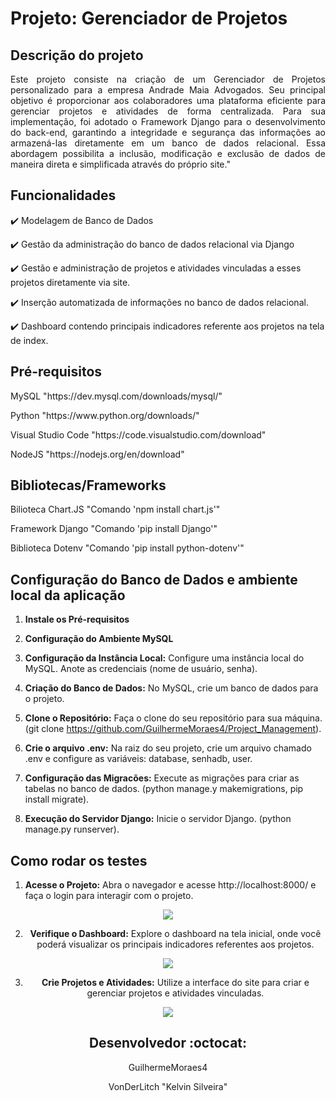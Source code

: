 <h1>Projeto: Gerenciador de Projetos

## Descrição do projeto 

<p align="justify">
 Este projeto consiste na criação de um Gerenciador de Projetos personalizado para a empresa Andrade Maia Advogados. Seu principal objetivo é proporcionar aos colaboradores uma plataforma eficiente para gerenciar projetos e atividades de forma centralizada. Para sua implementação, foi adotado o Framework Django para o desenvolvimento do back-end, garantindo a integridade e segurança das informações ao armazená-las diretamente em um banco de dados relacional. Essa abordagem possibilita a inclusão, modificação e exclusão de dados de maneira direta e simplificada através do próprio site."
</p>

## Funcionalidades

:heavy_check_mark: Modelagem de Banco de Dados

:heavy_check_mark: Gestão da administração do banco de dados relacional via Django

:heavy_check_mark: Gestão e administração de projetos e atividades vinculadas a esses projetos diretamente via site.

:heavy_check_mark: Inserção automatizada de informações no banco de dados relacional.

:heavy_check_mark: Dashboard contendo principais indicadores referente aos projetos na tela de index.


## Pré-requisitos

<dl>MySQL "https://dev.mysql.com/downloads/mysql/"</dl>
<dl>Python "https://www.python.org/downloads/"</dl>
<dl>Visual Studio Code "https://code.visualstudio.com/download"</dl>
<dl>NodeJS "https://nodejs.org/en/download"</dl>

## Bibliotecas/Frameworks

<dl>Bilioteca Chart.JS "Comando 'npm install chart.js'"</dl>
<dl>Framework Django "Comando 'pip install Django'"</dl>
<d1>Biblioteca Dotenv "Comando 'pip install python-dotenv'"</d1>

## Configuração do Banco de Dados e ambiente local da aplicação

1. **Instale os Pré-requisitos**

2. **Configuração do Ambiente MySQL**

3. **Configuração da Instância Local:** Configure uma instância local do MySQL. Anote as credenciais (nome de usuário, senha).

4. **Criação do Banco de Dados:** No MySQL, crie um banco de dados para o projeto.

5. **Clone o Repositório:** Faça o clone do seu repositório para sua máquina. 
    (git clone https://github.com/GuilhermeMoraes4/Project_Management).

6. **Crie o arquivo .env:** Na raiz do seu projeto, crie um arquivo chamado .env e configure as variáveis: database, senhadb, user.

7. **Configuração das Migracões:** Execute as migrações para criar as tabelas no banco de dados. 
    (python manage.y makemigrations, pip install migrate).

8. **Execução do Servidor Django:** Inicie o servidor Django. (python manage.py runserver).

## Como rodar os testes

1. **Acesse o Projeto:** Abra o navegador e acesse http://localhost:8000/  e faça o login para interagir com o projeto.

<div align="center">
<img src="https://github.com/GuilhermeMoraes4/Project_Management/blob/main/wiki_images/tela%20de%20login.jpg">


2. **Verifique o Dashboard:** Explore o dashboard na tela inicial, onde você poderá visualizar os principais indicadores referentes aos projetos.

<div align="center">
<img src="https://github.com/GuilhermeMoraes4/Project_Management/blob/main/wiki_images/Index_dashboard.jpg">

3. **Crie Projetos e Atividades:** Utilize a interface do site para criar e gerenciar projetos e atividades vinculadas.

<div align="center">
<img src="https://github.com/GuilhermeMoraes4/Project_Management/blob/main/wiki_images/Cadastre%20um%20projeto.jpg">

## Desenvolvedor :octocat:
<p>GuilhermeMoraes4</p>
<p>VonDerLitch "Kelvin Silveira"</p>
